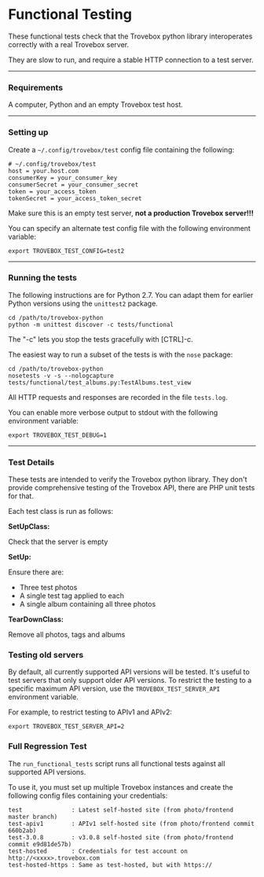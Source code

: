 Functional Testing
=======================

These functional tests check that the Trovebox python library interoperates
correctly with a real Trovebox server.

They are slow to run, and require a stable HTTP connection to a test server.

----------------------------------------
<a name="requirements"></a>
### Requirements
A computer, Python and an empty Trovebox test host.

---------------------------------------
<a name="setup"></a>
### Setting up

Create a ``~/.config/trovebox/test`` config file containing the following:

    # ~/.config/trovebox/test
    host = your.host.com
    consumerKey = your_consumer_key
    consumerSecret = your_consumer_secret
    token = your_access_token
    tokenSecret = your_access_token_secret

Make sure this is an empty test server, **not a production Trovebox server!!!**

You can specify an alternate test config file with the following environment variable:

    export TROVEBOX_TEST_CONFIG=test2

---------------------------------------
<a name="running"></a>
### Running the tests

The following instructions are for Python 2.7. You can adapt them for earlier
Python versions using the ``unittest2`` package.

    cd /path/to/trovebox-python
    python -m unittest discover -c tests/functional

The "-c" lets you stop the tests gracefully with \[CTRL\]-c.

The easiest way to run a subset of the tests is with the ``nose`` package:

    cd /path/to/trovebox-python
    nosetests -v -s --nologcapture tests/functional/test_albums.py:TestAlbums.test_view

All HTTP requests and responses are recorded in the file ``tests.log``.

You can enable more verbose output to stdout with the following environment variable:

    export TROVEBOX_TEST_DEBUG=1

---------------------------------------
<a name="test_details"></a>
### Test Details

These tests are intended to verify the Trovebox python library.
They don't provide comprehensive testing of the Trovebox API,
there are PHP unit tests for that.

Each test class is run as follows:

**SetUpClass:**

Check that the server is empty

**SetUp:**

Ensure there are:

 * Three test photos
 * A single test tag applied to each
 * A single album containing all three photos

**TearDownClass:**

Remove all photos, tags and albums

### Testing old servers

By default, all currently supported API versions will be tested.
It's useful to test servers that only support older API versions.
To restrict the testing to a specific maximum API version, use the
``TROVEBOX_TEST_SERVER_API`` environment variable.

For example, to restrict testing to APIv1 and APIv2:

    export TROVEBOX_TEST_SERVER_API=2

<a name="full_regression"></a>
### Full Regression Test

The ``run_functional_tests`` script runs all functional tests against
all supported API versions.

To use it, you must set up multiple Trovebox instances and create the following
config files containing your credentials:

    test              : Latest self-hosted site (from photo/frontend master branch)
    test-apiv1        : APIv1 self-hosted site (from photo/frontend commit 660b2ab)
    test-3.0.8        : v3.0.8 self-hosted site (from photo/frontend commit e9d81de57b)
    test-hosted       : Credentials for test account on http://<xxxx>.trovebox.com
    test-hosted-https : Same as test-hosted, but with https://
